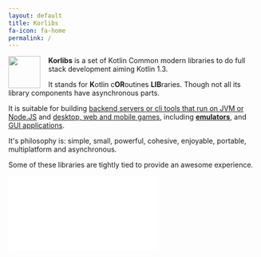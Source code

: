 ```yaml
---
layout: default
title: Korlibs
fa-icon: fa-home
permalink: /
---
```


<img src="/i/logos/korlibs.svg" width="64" height="64" style="float:left;margin-right:16px;"/>

**Korlibs** is a set of Kotlin Common modern libraries to do full stack development aiming Kotlin 1.3.

It stands for **K**otlin c**OR**outines **LIB**raries. Though not all its library components have asynchronous parts.

It is suitable for building [backend servers or cli tools that run on JVM or Node.JS](/korio) and [desktop, web and mobile games](/korge), including [**emulators**](https://github.com/kpspemu/kpspemu), and [GUI applications](/korui).

It's philosophy is: simple, small, powerful, cohesive, enjoyable, portable, multiplatform and asynchronous.

Some of these libraries are tightly tied to provide an awesome experience.

<embed src="korlibs-deps-tpl.svg" style="max-width:100%;background:transparent;" />

